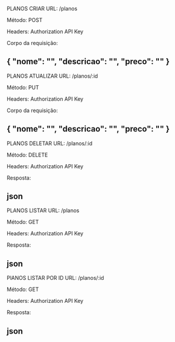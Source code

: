 PLANOS CRIAR
URL: /planos

Método: POST

Headers: Authorization API Key

Corpo da requisição:

{
  "nome": "",
  "descricao": "",
  "preco": ""
}
---------------------------------------------------------
PLANOS ATUALIZAR 
URL: /planos/:id

Método: PUT

Headers: Authorization API Key

Corpo da requisição:

{
  "nome": "",
  "descricao": "",
  "preco": ""
}
---------------------------------------------------------

PLANOS DELETAR 
URL: /planos/:id

Método: DELETE

Headers: Authorization API Key

Resposta:

json
--------------------------------------------------------
PLANOS LISTAR 
URL: /planos

Método: GET

Headers: Authorization API Key

Resposta:

json
--------------------------------------------------------
PlANOS LISTAR POR ID 
URL: /planos/:id

Método: GET

Headers: Authorization API Key

Resposta:

json
--------------------------------------------------------